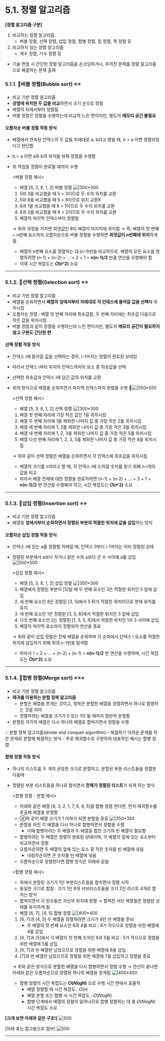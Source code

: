 # 5.1. 정렬 알고리즘

**[정렬 알고리즘 구분]**
1. 비교하는 정렬 알고리즘
	- 버블 정렬, 선택 정렬, 삽입 정렬, 합병 정렬, 힙 정렬, 퀵 정렬 등
2. 비교하지 않는 정렬 알고리즘
	- 계수 정렬, 기수 정렬 등
- 기술 면접 시 간단한 정렬 알고리즘을 손코딩하거나, 주어진 문제를 정렬 알고리즘으로 해결하는 문제 출제

### 5.1.1. 버블 정렬(Bubble sort) ⭐️⭐️

- 비교 기반 정렬 알고리즘
- **양옆에 위치한 두 값을 비교**하면서 크기 순으로 정렬
- 배열의 뒤에서부터 정렬됨
- 버블 정렬은 정렬을 수행하는데 비교적 느린 편이지만, 별도의 **메모리 공간 불필요**

#### 오름차순 버블 정렬 작동 방식
- 배열에서 연속된 인덱스의 두 값을 차례대로 a, b라고 했을 때, b > a 이면 정렬되었다고 판단함
- b < a 이면 a와 b의 위치를 바꿔 정렬을 수행함
- 위 작업을 정렬이 완료될 때까지 수행

	<버블 정렬 예시>
	- 배열 [5, 3, 8, 1, 2] 버블 정렬
		![|300\*300](https://i.imgur.com/aX9v4mH.png)
		
	1. 5와 3을 비교했을 때 5 > 3이므로 두 수의 위치를 교환
	2. 5와 8을 비교했을 때 5 < 8이므로 위치 교환X
	3. 8과 1을 비교했을 때 8 > 1이므로 두 수의 위치를 교환
	4. 8과 2를 비교했을 때 8 > 2이므로 두 수의 위치를 교환
	5. 배열의 마지막 인덱스부터 정렬됨
	
	→ 위의 과정을 거치면 최댓값인 8이 배열의 마지막에 위치함
	→ 즉, 배열의 첫 번째 ~ n번째 요소까지 오름차순으로 버블 정렬을 수행하면 **최댓값이 n번째에 위치**하게 됨
	- 배열의 n번째 요소를 정렬하는 데 (n-1)번을 비교하므로, 배열의 모든 요소를 정렬하려면 
	  (n-1) + (n-2) + ... + 2 + 1 = **n(n-1)/2** 만큼 연산을 수행해야 함 
	- 이때 시간 복잡도는 **𝑂(𝑛^2)** 소요

---

### 5.1.2. 선택 정렬(Selection sort) ⭐️⭐️

- 비교 기반 정렬 알고리즘
- 배열을 순회하면서 **배열의 앞에서부터 차례대로 각 인데스에 들어갈 값을 선택**해 위치시킴
- 오름차순 정렬 : 배열 첫 번째 자리에 최솟값을, 두 번째 자리에는 최솟값 다음으로 작은 값을 위치시킴
- 버블 정렬과 같이 정렬을 수행하는데 느린 편이지만, 별도의 **메모리 공간이 필요하지 않고 구현도 간단한 편**

#### 선택 정렬 작동 방식
- 인덱스 i에 들어갈 값을 선택하는 경우, i-1까지는 정렬이 완료된 상태임
- 따라서 인덱스 i부터 마지막 인덱스까지의 요소 중 최솟값을 선택
- 선택한 최솟값과 인덱스 i에 담긴 값의 위치를 교환
- 위의 방식으로 배열을 순회하면서 마지막 인덱스까지 정렬을 수행
	![|550\*550](https://i.imgur.com/613zb7u.png)
	
	<선택 정렬 예시>
	- 배열 [5, 3, 8, 1, 2] 선택 정렬
		![|300\*300](https://i.imgur.com/1E7bRoG.png)
		
	1. 배열 첫 번째 자리에 가장 작은 값인 1을 위치시킴
	2. 배열 두 번째 자리에 1을 제외한 나머지 값 중 가장 작은 2를 위치시킴
	3. 배열 세 번째 자리에 1, 2를 제외한 나머지 값 중 가장 작은 3을 위치시킴
	4. 배열 네 번째 자리에 1, 2, 3을 제외한 나머지 값 중 가장 작은 5를 위치시킴
	5. 배열 다섯 번째 자리에 1, 2, 3, 5를 제외한 나머지 값 중 가장 작은 8을 위치시킴
	
	→ 위와 같이 선택 정렬은 배열을 순회하면서 각 인덱스에 최솟값을 위치시킴
	- 배열의 크기를 n이라고 할 때, 각 인덱스 i에 드어갈 숫자를 찾기 위해 n-i개의 값을 비교
	- 따라서 배열 전체에 대한 정렬을 완료하려면 
	  (n-1) + (n-2) + ... + 2 + 1 = **n(n-1)/2** 번 연산을 수행해야 하고, 시간 복잡도는 **𝑂(𝑛^2)** 소요

---

### 5.1.3. 삽입 정렬(Insertion sort) ⭐️⭐️

- 비교 기반 정렬 알고리즘
- 배열을 **앞에서부터 순회하면서 정렬된 부분의 적절한 위치에 값을 삽입**하는 방식 

#### 오름차순 삽입 정렬 작동 방식
- 인덱스 i에 있는 a를 정렬할 차례일 때, 인덱스 0부터 i-1까지는 이미 정렬된 상태
- 정렬된 부분에서 a보다 작거나 같은 수와 a보다 큰 수 사이에 a를 삽입
	![|500\*500](https://i.imgur.com/Zu4WPpC.png)
	
	<삽입 정렬 예시>
	- 배열 [5, 3, 8, 1, 2] 삽입 정렬
		![|300\*300](https://i.imgur.com/Y1hdawp.png)
		
	1. 배열에서 정렬된 부분이 [5]일 때 두 번째 요소인 3은 적절한 위치인 5 앞에 삽입
	2. 세 번째 요소인 8은 정렬된 [3, 5]에서 5 뒤가 적절한 위치이므로 현재 위치를 유지
	3. 네 번째 요소인 1은 정렬된 [3, 5, 8]에서 적절한 위치인 3 앞에 삽입 
	4. 다섯 번째 요소인 2는 정렬된 [1, 3, 5, 8]에서 적절한 위치인 1과 3 사이에 삽입
	5. 배열의 마지막 요소까지 정렬되어 연산을 종료
	
	→ 위와 같이 삽입 정렬은 전체 배열을 순회하며 각 순회에서 인덱스 i 요소를 적절한 위치에 삽입하기 위해 
	최대 n-1번을 탐색함
	- 따라서 1 + 2 + ... + (n-2) + (n-1) = **n(n-1)/2** 번 연산을 수행하며, 시간 복잡도는 **𝑂(𝑛^2)** 소요

---

### 5.1.4. 합병 정렬(Merge sort) ⭐️⭐️⭐️

- 비교 기반 정렬 알고리즘
- **재귀를 이용하는 분할 정복 알고리즘**
	- 분할은 배열을 쪼개는 것이고, 정복은 분할한 배열을 정렬하면서 하나로 합병하는 것을 의미
	- 정렬하려는 배열을 크기가 0 또는 1이 될 때까지 절반씩 분할함
- 분할된 각각의 배열은 다시 하나의 배열로 합쳐지면서 정렬을 수행

💡 분할 정복 알고리즘(divide and conquer algorithm)
	- 해결하기 어려운 문제를 작은 문제로 분할해 해결하는 방식 
	- 주로 재귀함수로 구현하며 대표적인 예시는 합병 정렬
 
#### 합병 정렬 작동 방식
- 하나의 리스트를 두 개의 균등한 크기로 분할하고, 분할된 부분 리스트들을 정렬한 다음에
- 정렬된 부분 리스트들을 하나로 합치면서 **전체가 정렬된 리스트**가 되게 하는 방식

	<합병 정렬 - 분할 예시>
	- 아래와 같은 배열 [8, 3, 2, 1, 7, 6, 4, 5]을 합병 정렬 한다면, 먼저 재귀함수를 호출해 배열을 분할함
	- ④와 같이 배열 크기가 1 이하가 되면 분할을 종료
		![|350\*350](https://i.imgur.com/FvSbYUB.png)
	- 분할을 마친 각 배열을 다시 하나로 합병하면서 정렬을 수행
		- 이때 합병하려는 두 배열과 두 배열을 합친 크기의 빈 배열이 필요함
	- 합병하려는 두 배열은 정렬이 완료된 상태이며, 각 배열의 앞에 있는 요소부터 비교하면서 정렬 
	-  오름차순이면 두 배열의 앞에 있는 요소 중 작은 숫자를 빈 배열에 넣음
		- 내림차순이면 큰 숫자를 빈 배열에 넣음
	-  오름차순으로 정렬한다면 합병 방식은 아래와 같음
	
	<합병 정렬 예시>
	- 위에서 분할된 크기가 1인 부분리스트들을 합치면서 정렬 시작
	- 동일한 크기로 합침 : 크기 1인 8개 서브리스트들을 크기 2인 리스트 4개로 합치는 방식
	- 합쳐지면서 각 원소들은 자신의 위치에 정렬 → 합쳐진 서브 배열들은 정렬된 상태를 유지하게 됨
	- 배열 [6, 7], [4, 5] 합병 정렬
		![|400\*400](https://i.imgur.com/xMkIQGX.png)
		
	1. [6, 7]과 [4, 5] 두 배열을 정렬하려면 크기가 4인 빈 배열을 준비
		- 두 배열의 첫 번째 요소인 6과 4를 비교 : 4가 작으므로 정렬을 위한 배열에 4를 삽입
	2. [6, 7]과 [5]에서 각 배열의 첫 번째 숫자인 6과 5를 비교 : 5가 작으므로 정렬을 위한 배열에 5를 삽입
	3. [6, 7]과 빈 배열만 남았으므로 정렬을 위한 배열에 6을 삽입
	4. [7]과 빈 배열만 남았으므로 정렬을 위한 배열에 7을 삽입하고 정렬을 종료
	
	→ 위와 같은 방식으로 분할한 배열을 다시 합병하면서 정렬 수행
	→ 연산이 끝나면 아래와 같은 오름차순으로 정렬된 하나의 배열을 얻게됨
		![|400\*400](https://i.imgur.com/qHlvDEr.png)
	- 합병 정렬의 시간 복잡도는 **𝑂(𝑁𝑙𝑜𝑔𝑁)** 으로 수행 시간 면에서 효율적
		- 배열 정렬할 때 시간 복잡도 : 𝑂(𝑛)
		- 배열 분할 또는 합병 시 시간 복잡도 : 𝑂(𝑁𝑙𝑜𝑔𝑁) 
		- 합병 단계에서 배열의 정렬이 일어나므로 합병 정렬하는 데 총 𝑂(𝑁𝑙𝑜𝑔𝑁) 시간 복잡도 소요

**[크게 보면 아래와 같은 구조!]**
	![500](https://i.imgur.com/jvKMQpi.png)
	
[아래 표는 참고용으로 첨부]
![500](https://i.imgur.com/dsNIod2.png)

---
